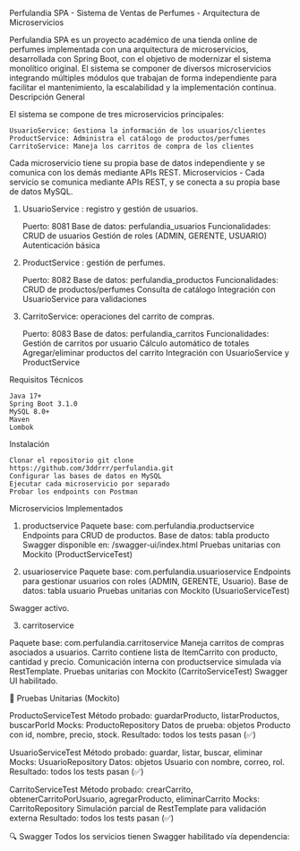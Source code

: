 Perfulandia SPA - Sistema de Ventas de Perfumes - Arquitectura de Microservicios

Perfulandia SPA es un proyecto académico de una tienda online de perfumes implementada con una arquitectura de microservicios, desarrollada con Spring Boot, con el objetivo de modernizar el sistema monolítico original. El sistema se componer de diversos microservicios integrando múltiples módulos que trabajan de forma independiente para facilitar el mantenimiento, la escalabilidad y la implementación continua.
Descripción General

El sistema se compone de tres microservicios principales:

    UsuarioService: Gestiona la información de los usuarios/clientes
    ProductService: Administra el catálogo de productos/perfumes
    CarritoService: Maneja los carritos de compra de los clientes

Cada microservicio tiene su propia base de datos independiente y se comunica con los demás mediante APIs REST.
Microservicios - Cada servicio se comunica mediante APIs REST, y se conecta a su propia base de datos MySQL.
1. UsuarioService : registro y gestión de usuarios.

    Puerto: 8081
    Base de datos: perfulandia_usuarios
    Funcionalidades:
        CRUD de usuarios
        Gestión de roles (ADMIN, GERENTE, USUARIO)
        Autenticación básica

2. ProductService : gestión de perfumes.

    Puerto: 8082
    Base de datos: perfulandia_productos
    Funcionalidades:
        CRUD de productos/perfumes
        Consulta de catálogo
        Integración con UsuarioService para validaciones

3. CarritoService: operaciones del carrito de compras.

    Puerto: 8083
    Base de datos: perfulandia_carritos
    Funcionalidades:
        Gestión de carritos por usuario
        Cálculo automático de totales
        Agregar/eliminar productos del carrito
        Integración con UsuarioService y ProductService

Requisitos Técnicos

    Java 17+
    Spring Boot 3.1.0
    MySQL 8.0+
    Maven
    Lombok

Instalación

    Clonar el repositorio git clone https://github.com/3ddrrr/perfulandia.git
    Configurar las bases de datos en MySQL
    Ejecutar cada microservicio por separado
    Probar los endpoints con Postman

Microservicios Implementados

1. productservice
Paquete base: com.perfulandia.productservice
Endpoints para CRUD de productos.
Base de datos: tabla producto
Swagger disponible en: /swagger-ui/index.html
 Pruebas unitarias con Mockito (ProductServiceTest)


2. usuarioservice
Paquete base: com.perfulandia.usuarioservice
Endpoints para gestionar usuarios con roles (ADMIN, GERENTE, Usuario).
Base de datos: tabla usuario
 Pruebas unitarias con Mockito (UsuarioServiceTest)

 Swagger activo.

3. carritoservice

Paquete base: com.perfulandia.carritoservice
Maneja carritos de compras asociados a usuarios.
Carrito contiene lista de ItemCarrito con producto, cantidad y precio.
Comunicación interna con productservice simulada vía RestTemplate.
Pruebas unitarias con Mockito (CarritoServiceTest)
Swagger UI habilitado.

🧪 Pruebas Unitarias (Mockito)

ProductoServiceTest
Método probado: guardarProducto, listarProductos, buscarPorId
Mocks: ProductoRepository
Datos de prueba: objetos Producto con id, nombre, precio, stock.
Resultado: todos los tests pasan (✅)

UsuarioServiceTest
Método probado: guardar, listar, buscar, eliminar
Mocks: UsuarioRepository
Datos: objetos Usuario con nombre, correo, rol.
Resultado: todos los tests pasan (✅)

CarritoServiceTest
Método probado: crearCarrito, obtenerCarritoPorUsuario, agregarProducto, eliminarCarrito
Mocks: CarritoRepository
Simulación parcial de RestTemplate para validación externa
Resultado: todos los tests pasan (✅)

🔍 Swagger
Todos los servicios tienen Swagger habilitado vía dependencia:
